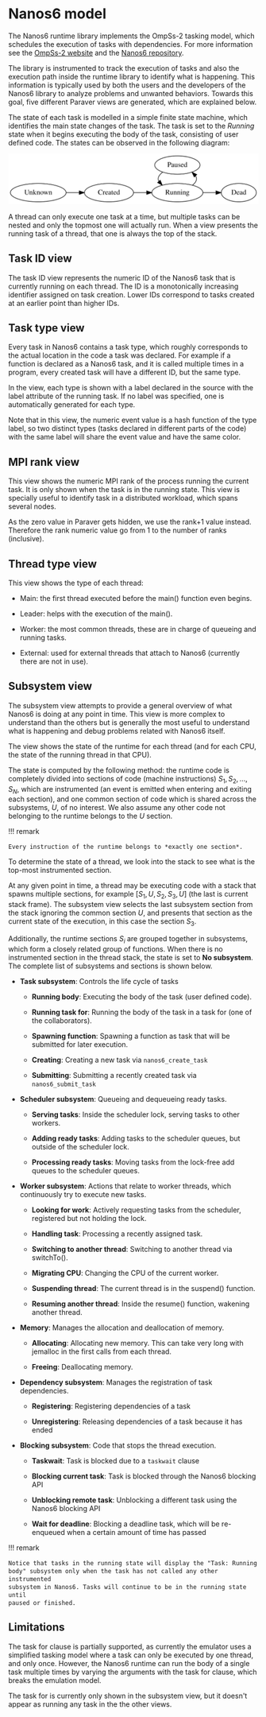 # Nanos6 model

The Nanos6 runtime library implements the OmpSs-2 tasking model, which
schedules the execution of tasks with dependencies. For more information
see the [OmpSs-2 website][oss] and the [Nanos6 repository][nanos6].

[oss]: https://pm.bsc.es/ompss-2
[nanos6]: https://github.com/bsc-pm/nanos6

The library is instrumented to track the execution of tasks and also the
execution path inside the runtime library to identify what is happening.
This information is typically used by both the users and the developers
of the Nanos6 library to analyze problems and unwanted behaviors.
Towards this goal, five different Paraver views are generated, which are
explained below.

The state of each task is modelled in a simple finite state machine,
which identifies the main state changes of the task. The task is set to
the *Running* state when it begins executing the body of the task,
consisting of user defined code. The states can be observed in the
following diagram:

![Nanos6 task states](fig/nanos6-task-model.svg)

A thread can only execute one task at a time, but multiple tasks can be
nested and only the topmost one will actually run. When a view presents
the running task of a thread, that one is always the top of the stack.

## Task ID view

The task ID view represents the numeric ID of the Nanos6 task that is
currently running on each thread. The ID is a monotonically increasing
identifier assigned on task creation. Lower IDs correspond to tasks
created at an earlier point than higher IDs.

## Task type view

Every task in Nanos6 contains a task type, which roughly corresponds to
the actual location in the code a task was declared. For example if a
function is declared as a Nanos6 task, and it is called multiple times
in a program, every created task will have a different ID, but the same
type.

In the view, each type is shown with a label declared in the source with
the label attribute of the running task. If no label was specified, one
is automatically generated for each type.

Note that in this view, the numeric event value is a hash function of
the type label, so two distinct types (tasks declared in different parts
of the code) with the same label will share the event value and have the
same color.

## MPI rank view

This view shows the numeric MPI rank of the process running the current
task. It is only shown when the task is in the running state. This view
is specially useful to identify task in a distributed workload, which
spans several nodes.

As the zero value in Paraver gets hidden, we use the rank+1 value
instead. Therefore the rank numeric value go from 1 to the number of
ranks (inclusive).

## Thread type view

This view shows the type of each thread:

- Main: the first thread executed before the main() function even
  begins.

- Leader: helps with the execution of the main().

- Worker: the most common threads, these are in charge of queueing
  and running tasks.

- External: used for external threads that attach to Nanos6 (currently
  there are not in use).


## Subsystem view

The subsystem view attempts to provide a general overview of what Nanos6
is doing at any point in time. This view is more complex to understand
than the others but is generally the most useful to understand what is
happening and debug problems related with Nanos6 itself.

The view shows the state of the runtime for each thread (and for each
CPU, the state of the running thread in that CPU).

The state is computed by the following method: the runtime code is
completely divided into sections of code (machine instructions) $`S_1,
S_2, \ldots, S_N`$, which are instrumented (an event is emitted when entering
and exiting each section), and one common section of code which is
shared across the subsystems, $`U`$, of no interest. We also assume any
other code not belonging to the runtime belongs to the $`U`$ section.

!!! remark

    Every instruction of the runtime belongs to *exactly one section*.

To determine the state of a thread, we look into the stack to see what
is the top-most instrumented section.

At any given point in time, a thread may be executing code with a stack
that spawns multiple sections, for example $`[ S_1, U, S_2, S_3, U ]`$
(the last is current stack frame). The subsystem view selects the last
subsystem section from the stack ignoring the common section $`U`$, and
presents that section as the current state of the execution, in this
case the section $`S_3`$.

Additionally, the runtime sections $`S_i`$ are grouped together in
subsystems, which form a closely related group of functions. When there is no
instrumented section in the thread stack, the state is set to **No subsystem**.
The complete list of subsystems and sections is shown below.

- **Task subsystem**: Controls the life cycle of tasks

    - **Running body**: Executing the body of the task (user defined code).
    
    - **Running task for**: Running the body of the task in a task for (one of
      the collaborators).

    - **Spawning function**: Spawning a function as task that will be submitted
      for later execution.
    
    - **Creating**: Creating a new task via `nanos6_create_task`
    
    - **Submitting**: Submitting a recently created task via
      `nanos6_submit_task`

- **Scheduler subsystem**: Queueing and dequeueing ready tasks.

    - **Serving tasks**: Inside the scheduler lock, serving tasks to
      other workers.

    - **Adding ready tasks**: Adding tasks to the scheduler queues, but
      outside of the scheduler lock.

    - **Processing ready tasks**: Moving tasks from the lock-free add
      queues to the scheduler queues.

- **Worker subsystem**: Actions that relate to worker threads, which
  continuously try to execute new tasks.

    - **Looking for work**: Actively requesting tasks from the scheduler,
      registered but not holding the lock.
    
    - **Handling task**: Processing a recently assigned task.

    - **Switching to another thread**: Switching to another thread via
      switchTo().

    - **Migrating CPU**: Changing the CPU of the current worker.

    - **Suspending thread**: The current thread is in the suspend()
      function.

    - **Resuming another thread**: Inside the resume() function,
      wakening another thread.

- **Memory**: Manages the allocation and deallocation of memory.

    - **Allocating**: Allocating new memory. This can take very long
      with jemalloc in the first calls from each thread.

    - **Freeing**: Deallocating memory.

- **Dependency subsystem**: Manages the registration of task
  dependencies.

    - **Registering**: Registering dependencies of a task
    
    - **Unregistering**: Releasing dependencies of a task because
    it has ended

- **Blocking subsystem**: Code that stops the thread execution.

    - **Taskwait**: Task is blocked due to a `taskwait` clause
    
    - **Blocking current task**: Task is blocked through the Nanos6
      blocking API
    
    - **Unblocking remote task**: Unblocking a different task using the
      Nanos6 blocking API
    
    - **Wait for deadline**: Blocking a deadline task, which will be
      re-enqueued when a certain amount of time has passed

!!! remark

    Notice that tasks in the running state will display the "Task: Running
    body" subsystem only when the task has not called any other instrumented
    subsystem in Nanos6. Tasks will continue to be in the running state until
    paused or finished.

## Limitations

The task for clause is partially supported, as currently the emulator uses a
simplified tasking model where a task can only be executed by one thread, and
only once. However, the Nanos6 runtime can run the body of a single task
multiple times by varying the arguments with the task for clause, which breaks
the emulation model.

The task for is currently only shown in the subsystem view, but it doesn't
appear as running any task in the the other views.
